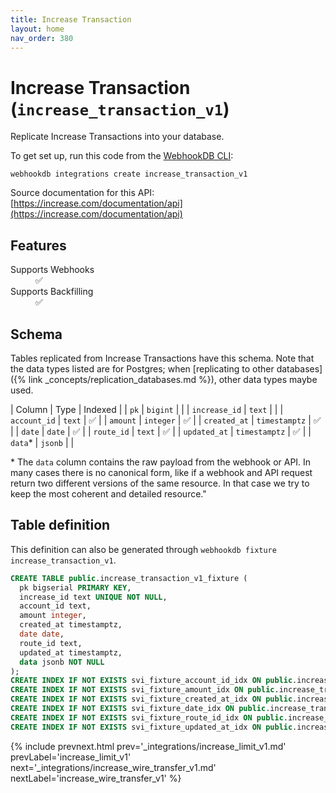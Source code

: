 ```yaml
---
title: Increase Transaction
layout: home
nav_order: 380
---
```


# Increase Transaction (`increase_transaction_v1`)

Replicate Increase Transactions into your database.

To get set up, run this code from the [WebhookDB CLI](https://webhookdb.com/terminal):
```
webhookdb integrations create increase_transaction_v1
```

Source documentation for this API: [https://increase.com/documentation/api](https://increase.com/documentation/api)

## Features

<dl>
<dt>Supports Webhooks</dt>
<dd>✅</dd>
<dt>Supports Backfilling</dt>
<dd>✅</dd>

</dl>

## Schema

Tables replicated from Increase Transactions have this schema.
Note that the data types listed are for Postgres;
when [replicating to other databases]({% link _concepts/replication_databases.md %}),
other data types maybe used.

| Column | Type | Indexed |
| `pk` | `bigint` |  |
| `increase_id` | `text` |  |
| `account_id` | `text` | ✅ |
| `amount` | `integer` | ✅ |
| `created_at` | `timestamptz` | ✅ |
| `date` | `date` | ✅ |
| `route_id` | `text` | ✅ |
| `updated_at` | `timestamptz` | ✅ |
| `data`* | `jsonb` |  |

<span class="fs-3">* The `data` column contains the raw payload from the webhook or API.
In many cases there is no canonical form, like if a webhook and API request return
two different versions of the same resource.
In that case we try to keep the most coherent and detailed resource."</span>

## Table definition

This definition can also be generated through `webhookdb fixture increase_transaction_v1`.

```sql
CREATE TABLE public.increase_transaction_v1_fixture (
  pk bigserial PRIMARY KEY,
  increase_id text UNIQUE NOT NULL,
  account_id text,
  amount integer,
  created_at timestamptz,
  date date,
  route_id text,
  updated_at timestamptz,
  data jsonb NOT NULL
);
CREATE INDEX IF NOT EXISTS svi_fixture_account_id_idx ON public.increase_transaction_v1_fixture (account_id);
CREATE INDEX IF NOT EXISTS svi_fixture_amount_idx ON public.increase_transaction_v1_fixture (amount);
CREATE INDEX IF NOT EXISTS svi_fixture_created_at_idx ON public.increase_transaction_v1_fixture (created_at);
CREATE INDEX IF NOT EXISTS svi_fixture_date_idx ON public.increase_transaction_v1_fixture (date);
CREATE INDEX IF NOT EXISTS svi_fixture_route_id_idx ON public.increase_transaction_v1_fixture (route_id);
CREATE INDEX IF NOT EXISTS svi_fixture_updated_at_idx ON public.increase_transaction_v1_fixture (updated_at);
```

{% include prevnext.html prev='_integrations/increase_limit_v1.md' prevLabel='increase_limit_v1' next='_integrations/increase_wire_transfer_v1.md' nextLabel='increase_wire_transfer_v1' %}
